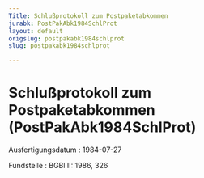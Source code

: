```yaml
---
Title: Schlußprotokoll zum Postpaketabkommen
jurabk: PostPakAbk1984SchlProt
layout: default
origslug: postpakabk1984schlprot
slug: postpakabk1984schlprot

---
```


# Schlußprotokoll zum Postpaketabkommen (PostPakAbk1984SchlProt)

Ausfertigungsdatum
:   1984-07-27

Fundstelle
:   BGBl II: 1986, 326

